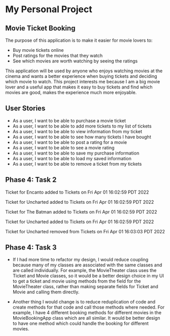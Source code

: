 # My Personal Project

## Movie Ticket Booking

The purpose of this application is to make it easier for 
movie lovers to:

- Buy movie tickets online 
- Post ratings for the movies that they watch
- See which movies are worth watching by seeing the ratings

This application will be used by anyone who enjoys watching
movies at the cinema and wants a better experience when buying tickets
and deciding which movie to watch. This project interests me
because I am a big movie lover and a useful app that makes it
easy to buy tickets and find which movies
are good, makes the experience much more enjoyable.


## User Stories
- As a user, I want to be able to purchase a movie ticket
- As a user, I want to be able to add more tickets to my list of tickets
- As a user, I want to be able to view information from my ticket
- As a user, I want to be able to see how many tickets I have bought
- As a user, I want to be able to post a rating for a movie
- As a user, I want to be able to see a movie rating
- As a user, I want to be able to save my purchase information
- As a user, I want to be able to load my saved information
- As a user, I want to be able to remove a ticket from my tickets


## Phase 4: Task 2
Ticket for Encanto added to Tickets on Fri Apr 01 16:02:59 PDT 2022

Ticket for Uncharted added to Tickets on Fri Apr 01 16:02:59 PDT 2022

Ticket for The Batman added to Tickets on Fri Apr 01 16:02:59 PDT 2022

Ticket for Uncharted added to Tickets on Fri Apr 01 16:02:59 PDT 2022

Ticket for Uncharted removed from Tickets on Fri Apr 01 16:03:03 PDT 2022
## Phase 4: Task 3
- If I had more time to refactor my design, I would reduce coupling because
many of my classes are associated with the same classes and are called individually.
For example, the MovieTheater class uses the Ticket and Movie classes, so it would
be a better design choice in my UI to get a ticket and movie using methods from
the field for the MovieTheater class, rather than making separate fields for Ticket
and Movie and calling them directly. 

- Another thing I would change is to reduce reduplication
of code and create methods for that code and call those methods where needed. For example,
I have 4 different booking methods for different movies in the MovieBookingApp class which are all similar.
It would be better design to have one method which could handle the booking for different movies.